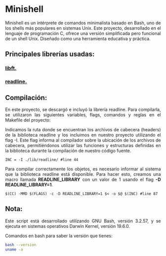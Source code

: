 # Minishell
<div style="text-align: justify">
Minishell es un intérprete de comandos minimalista basado en Bash, uno de los shells más populares en sistemas Unix. Este proyecto, desarrollado en el lenguaje de programación C, ofrece una versión simplificada pero funcional de un shell Unix. Diseñado como una herramienta educativa y práctica.

## Principales librerías usadas:

### <a href="https://github.com/dacortes/libft" target="_blank">libft.</a>

### <a href="https://github.com/dacortes/minishell/tree/master/lib/readline" target="_blank">readline.</a>

## Compilación:
En este proyecto, se descargó e incluyó la librería readline. Para compilarla, se utilizaron las siguientes variables, flags, comandos y reglas en el Makefile del proyecto:

Indicamos la ruta donde se encuentran los archivos de cabecera (headers) de la biblioteca readline y los incluimos en nuestro proyecto utilizando el flag -I. Este flag informa al compilador sobre la ubicación de los archivos de cabecera, permitiéndonos utilizar las funciones y estructuras definidas en la biblioteca durante la compilación de nuestro código fuente.
```make
INC = -I ./lib/readline/ #line 44
```
Para compilar correctamente los objetos, es necesario informar al sistema que la biblioteca readline está disponible. Para hacer esto, creamos una macro llamada <b>READLINE_LIBRARY</b> con un valor de 1 usando el flag <b>-D READLINE_LIBRARY=1</b>.
```make
$(CC) -MMD $(FLAGS) -c -D READLINE_LIBRARY=1 $< -o $@ $(INC) #line 87
```

## Nota:
Este script está desarrollado utilizando GNU Bash, versión 3.2.57, y se ejecuta en sistemas operativos Darwin Kernel, versión 19.6.0.

Comandos en bash para saber la versión que tienes:
 ```bash
bash --version
uname -a
```
</div>